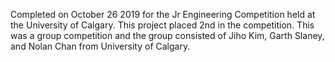 Completed on October 26 2019 for the Jr Engineering Competition held at the University of Calgary.
This project placed 2nd in the competition.
This was a group competition and the group consisted of Jiho Kim, Garth Slaney, and Nolan Chan from University of Calgary.
